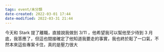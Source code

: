```yaml
---
tags: event/未分類
date-created: 2022-03-01 17:44
date-modified: 2022-03-31 21:44
---
```


今天和 Stark 提了離職，直接說我做到 3/11 ，他希望我可以幫他至少待到 3 月底，我答應了，但這也間接確定了他知道我要走的事實，我也終於鬆了一口氣，不然本來這些專案卡住，真的是壓力很大
